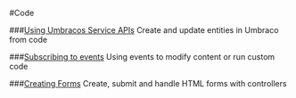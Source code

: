 #Code

###[Using Umbracos Service APIs](Umbraco-Services/)
Create and update entities in Umbraco from code

###[Subscribing to events](Subscribing-To-Events/)
Using events to modify content or run custom code

###[Creating Forms](Creating-Forms/)
Create, submit and handle HTML forms with controllers
